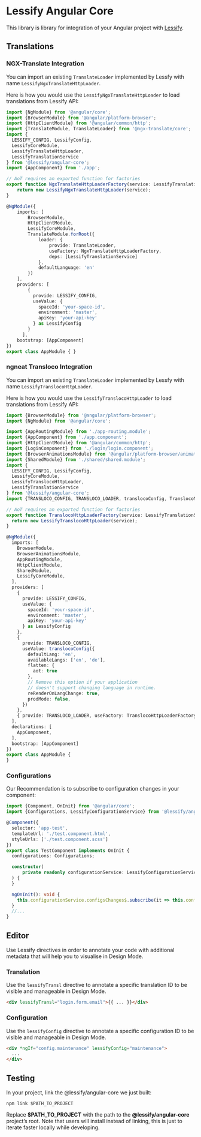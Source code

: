 # Lessify Angular Core

This library is library for integration of your Angular project with [Lessify](https://lessify.io/).

## Translations

### NGX-Translate Integration

You can import an existing `TranslateLoader` implemented by Lessfy with name `LessifyNgxTranslateHttpLoader`.

Here is how you would use the `LessifyNgxTranslateHttpLoader` to load translations from Lessify API:

```ts
import {NgModule} from '@angular/core';
import {BrowserModule} from '@angular/platform-browser';
import {HttpClientModule} from '@angular/common/http';
import {TranslateModule, TranslateLoader} from '@ngx-translate/core';
import {
  LESSIFY_CONFIG, LessifyConfig,
  LessifyCoreModule,
  LessifyTranslateHttpLoader,
  LessifyTranslationService
} from '@lessify/angular-core';
import {AppComponent} from './app'; 

// AoT requires an exported function for factories
export function NgxTranslateHttpLoaderFactory(service: LessifyTranslationService) {
    return new LessifyNgxTranslateHttpLoader(service);
}

@NgModule({
    imports: [
        BrowserModule,
        HttpClientModule,
        LessifyCoreModule,
        TranslateModule.forRoot({
            loader: {
                provide: TranslateLoader,
                useFactory: NgxTranslateHttpLoaderFactory,
                deps: [LessifyTranslationService]
            },
            defaultLanguage: 'en'
        })
    ],
    providers: [
        {
          provide: LESSIFY_CONFIG,
          useValue: {
            spaceId: 'your-space-id',
            environment: 'master',
            apiKey: 'your-api-key'
          } as LessifyConfig
        }
      ],
    bootstrap: [AppComponent]
})
export class AppModule { }
```

### ngneat Transloco Integration

You can import an existing `TranslateLoader` implemented by Lessfy with name `LessifyTranslocoHttpLoader`.

Here is how you would use the `LessifyTranslocoHttpLoader` to load translations from Lessify API:

```ts
import {BrowserModule} from '@angular/platform-browser';
import {NgModule} from '@angular/core';

import {AppRoutingModule} from './app-routing.module';
import {AppComponent} from './app.component';
import {HttpClientModule} from '@angular/common/http';
import {LoginComponent} from './login/login.component';
import {BrowserAnimationsModule} from '@angular/platform-browser/animations';
import {SharedModule} from './shared/shared.module';
import {
  LESSIFY_CONFIG, LessifyConfig,
  LessifyCoreModule,
  LessifyTranslocoHttpLoader,
  LessifyTranslationService
} from '@lessify/angular-core';
import {TRANSLOCO_CONFIG, TRANSLOCO_LOADER, translocoConfig, TranslocoModule} from '@ngneat/transloco';

// AoT requires an exported function for factories
export function TranslocoHttpLoaderFactory(service: LessifyTranslationService) {
  return new LessifyTranslocoHttpLoader(service);
}

@NgModule({
  imports: [
    BrowserModule,
    BrowserAnimationsModule,
    AppRoutingModule,
    HttpClientModule,
    SharedModule,
    LessifyCoreModule,
  ],
  providers: [
    {
      provide: LESSIFY_CONFIG,
      useValue: {
        spaceId: 'your-space-id',
        environment: 'master',
        apiKey: 'your-api-key'
      } as LessifyConfig
    },
    {
      provide: TRANSLOCO_CONFIG,
      useValue: translocoConfig({
        defaultLang: 'en',
        availableLangs: ['en', 'de'],
        flatten: {
          aot: true
        },
        // Remove this option if your application
        // doesn't support changing language in runtime.
        reRenderOnLangChange: true,
        prodMode: false,
      })
    },
    { provide: TRANSLOCO_LOADER, useFactory: TranslocoHttpLoaderFactory, deps: [LessifyTranslationService]}
  ],
  declarations: [
    AppComponent,
  ],
  bootstrap: [AppComponent]
})
export class AppModule {
}
```

### Configurations

Our Recommendation is to subscribe to configuration changes in your component:

````ts
import {Component, OnInit} from '@angular/core';
import {Configurations, LessifyConfigurationService} from '@lessify/angular-core';

@Component({
  selector: 'app-test',
  templateUrl: './test.component.html',
  styleUrls: ['./test.component.scss']
})
export class TestComponent implements OnInit {
  configurations: Configurations;

  constructor(
      private readonly configurationService: LessifyConfigurationService,
  ) {
  }

  ngOnInit(): void {
    this.configurationService.configsChanges$.subscribe(it => this.configurations = it);
  }
  //...
}
````

## Editor

Use Lessify directives in order to annotate your code with additional metadata that will help you to visualise in Design Mode.

### Translation

Use the ``lessifyTransl`` directive to annotate a specific translation ID to be visible and manageable in Design Mode.

```html
<div lessifyTransl="login.form.email">{{ ... }}</div>
```

### Configuration

Use the ``lessifyConfig`` directive to annotate a specific configuration ID to be visible and manageable in Design Mode.

```html
<div *ngIf="config.maintenance" lessifyConfig="maintenance">
  ...
</div>
```

## Testing
In your project, link the @lessify/angular-core we just built:

``npm link $PATH_TO_PROJECT``

Replace **$PATH_TO_PROJECT** with the path to the **@lessify/angular-core** project’s root.
Note that users will install instead of linking, this is just to iterate faster locally while developing.
